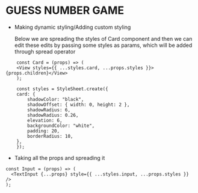 # GUESS NUMBER GAME

- Making dynamic styling/Adding custom styling

  Below we are spreading the styles of Card component and then we can edit these edits by passing some styles as params, which will be added through spread operator

```
    const Card = (props) => (
    <View styles={{ ...styles.card, ...props.styles }}>{props.children}</View>
    );

    const styles = StyleSheet.create({
    card: {
        shadowColor: "black",
        shadowOffset: { width: 0, height: 2 },
        shadowRadius: 6,
        shadowRadius: 0.26,
        elevation: 6,
        backgroundColor: "white",
        padding: 20,
        borderRadius: 10,
    },
    });

```

- Taking all the props and spreading it

```
const Input = (props) => (
  <TextInput {...props} style={{ ...styles.input, ...props.styles }} />
);


```
